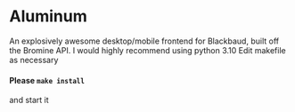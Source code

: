# Aluminum
An explosively awesome desktop/mobile frontend for Blackbaud, built off the Bromine API.
I would highly recommend using python 3.10
Edit makefile as necessary
#### Please `make install`
and start it
